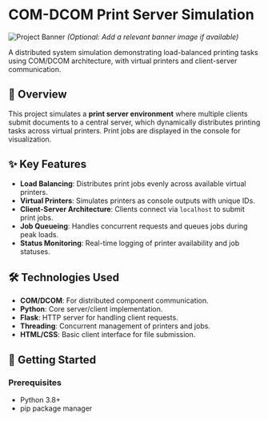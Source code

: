 # COM-DCOM Print Server Simulation

![Project Banner](https://via.placeholder.com/800x200.png?text=COM-DCOM+Print+Server+Simulation) 
*(Optional: Add a relevant banner image if available)*

A distributed system simulation demonstrating load-balanced printing tasks using COM/DCOM architecture, with virtual printers and client-server communication.

## 📌 Overview

This project simulates a **print server environment** where multiple clients submit documents to a central server, which dynamically distributes printing tasks across virtual printers. Print jobs are displayed in the console for visualization.

## ✨ Key Features

- **Load Balancing**: Distributes print jobs evenly across available virtual printers.
- **Virtual Printers**: Simulates printers as console outputs with unique IDs.
- **Client-Server Architecture**: Clients connect via `localhost` to submit print jobs.
- **Job Queueing**: Handles concurrent requests and queues jobs during peak loads.
- **Status Monitoring**: Real-time logging of printer availability and job statuses.

## 🛠️ Technologies Used

- **COM/DCOM**: For distributed component communication.
- **Python**: Core server/client implementation.
- **Flask**: HTTP server for handling client requests.
- **Threading**: Concurrent management of printers and jobs.
- **HTML/CSS**: Basic client interface for file submission.

## 🚀 Getting Started

### Prerequisites
- Python 3.8+
- pip package manager

